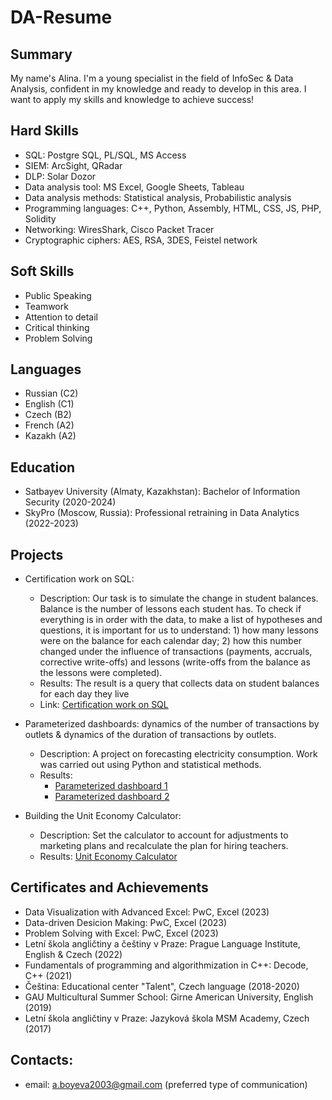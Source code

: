 # DA-Resume

## Summary

My name's Alina. I'm a young specialist in the field of InfoSec & Data Analysis, confident in my knowledge and ready to develop in this area. I want to apply my skills and knowledge to achieve success!

## Hard Skills

- SQL: Postgre SQL, PL/SQL, MS Access
- SIEM: ArcSight, QRadar
- DLP: Solar Dozor
- Data analysis tool: MS Excel, Google Sheets, Tableau
- Data analysis methods: Statistical analysis, Probabilistic analysis
- Programming languages: C++, Python, Assembly, HTML, CSS, JS, PHP, Solidity
- Networking: WiresShark, Cisco Packet Tracer
- Cryptographic ciphers: AES, RSA, 3DES, Feistel network

## Soft Skills

- Public Speaking
- Teamwork
- Attention to detail
- Critical thinking
- Problem Solving

## Languages

- Russian (C2)
- English (C1)
- Czech (B2)
- French (A2)
- Kazakh (A2)

## Education

- Satbayev University (Almaty, Kazakhstan): Bachelor of Information Security (2020-2024)
- SkyPro (Moscow, Russia): Professional retraining in Data Analytics (2022-2023)

## Projects

- Certification work on SQL:
  - Description: Our task is to simulate the change in student balances. Balance is the number of lessons each student has. To check if everything is in order with the data, to make a list of hypotheses and questions, it is important for us to understand: 1) how many lessons were on the balance for each calendar day; 2) how this number changed under the influence of transactions (payments, accruals, corrective write-offs) and lessons (write-offs from the balance as the lessons were completed).
  - Results: The result is a query that collects data on student balances for each day they live 
  - Link: [Certification work on SQL](https://docs.google.com/document/d/1rCqOhTjDagCP25QDBT1JXKM9ufryxejyXV2ofHIm6nY/edit)

- Parameterized dashboards: dynamics of the number of transactions by outlets & dynamics of the duration of transactions by outlets.
  - Description: A project on forecasting electricity consumption. Work was carried out using Python and statistical methods.
  - Results: 
    - [Parameterized dashboard 1](https://docs.google.com/spreadsheets/d/1cMM7B8gTkdpruypSS54x42Ff_ML3V5MUi1-Asj67ixE/edit#gid=1846823045)
    - [Parameterized dashboard 2](https://docs.google.com/spreadsheets/d/1td8X4Vl8yZWyByT1IKt7f402CayTjh91oPhrqsogvX8/edit#gid=1539619255)

- Building the Unit Economy Calculator:
  - Description: Set the calculator to account for adjustments to marketing plans and recalculate the plan for hiring teachers.
  - Results: [Unit Economy Calculator](https://docs.google.com/spreadsheets/d/1_WZTuSVW0XOgMq_mY0bARUxXLbwWosdchPSXa_a8G-A/edit#gid=1096513288)

## Certificates and Achievements

- Data Visualization with Advanced Excel: PwC, Excel (2023)
- Data-driven Desicion Making: PwC, Excel (2023)
- Problem Solving with Excel: PwC, Excel (2023)
- Letní škola angličtiny a češtiny v Praze: Prague Language Institute, English & Czech (2022)
- Fundamentals of programming and algorithmization in C++: Decode, C++ (2021)
- Čeština: Educational center "Talent", Czech language (2018-2020)
- GAU Multicultural Summer School: Girne American University, English (2019)
- Letní škola angličtiny v Praze: Jazyková škola MSM Academy, Czech (2017)

## Contacts:
- email: a.boyeva2003@gmail.com (preferred type of communication)
